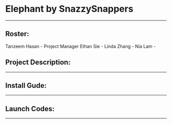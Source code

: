 # Elephant by SnazzySnappers
---
## Roster: 
Tanzeem Hasan - Project Manager
Ethan Sie - 
Linda Zhang - 
Nia Lam - 

## Project Description:
---
## Install Gude:
---
## Launch Codes:
---